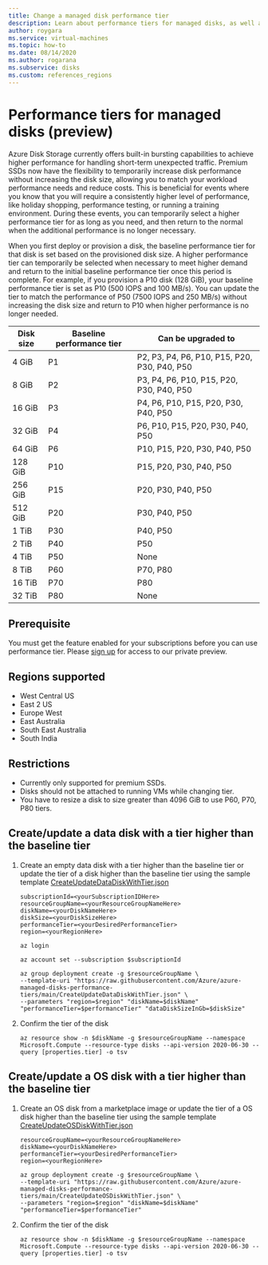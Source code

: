 ```yaml
---
title: Change a managed disk performance tier
description: Learn about performance tiers for managed disks, as well as how to temporarily upgrade performance tiers for existing disks.
author: roygara
ms.service: virtual-machines
ms.topic: how-to
ms.date: 08/14/2020
ms.author: rogarana
ms.subservice: disks
ms.custom: references_regions
---
```


# Performance tiers for managed disks (preview)

Azure Disk Storage currently offers built-in bursting capabilities to achieve higher performance for handling short-term unexpected traffic. Premium SSDs now have the flexibility to temporarily increase disk performance without increasing the disk size, allowing you to match your workload performance needs and reduce costs. This is beneficial for events where you know that you will require a consistently higher level of performance, like holiday shopping, performance testing, or running a training environment. During these events, you can temporarily select a higher performance tier for as long as you need, and then return to the normal when the additional performance is no longer necessary.

When you first deploy or provision a disk, the baseline performance tier for that disk is set based on the provisioned disk size. A higher performance tier can temporarily be selected when necessary to meet higher demand and return to the initial baseline performance tier once this period is complete. For example, if you provision a P10 disk (128 GiB), your baseline performance tier is set as P10 (500 IOPS and 100 MB/s). You can update the tier to match the performance of P50 (7500 IOPS and 250 MB/s) without increasing the disk size and return to P10 when higher performance is no longer needed. 

| Disk size | Baseline performance tier | Can be upgraded to |
|----------------|-----|-------------------------------------|
| 4 GiB | P1 | P2, P3, P4, P6, P10, P15, P20, P30, P40, P50 |
| 8 GiB | P2 | P3, P4, P6, P10, P15, P20, P30, P40, P50 |
| 16 GiB | P3 | P4, P6, P10, P15, P20, P30, P40, P50 | 
| 32 GiB | P4 | P6, P10, P15, P20, P30, P40, P50 |
| 64 GiB | P6 | P10, P15, P20, P30, P40, P50 |
| 128 GiB | P10 | P15, P20, P30, P40, P50 |
| 256 GiB | P15 | P20, P30, P40, P50 |
| 512 GiB | P20 | P30, P40, P50 |
| 1 TiB | P30 | P40, P50 |
| 2 TiB | P40 | P50 |
| 4 TiB | P50 | None |
| 8 TiB | P60 |  P70, P80 |
| 16 TiB | P70 | P80 |
| 32 TiB | P80 | None |

## Prerequisite

You must get the feature enabled for your subscriptions before you can use performance tier. Please [sign up](https://aka.ms/perftiersignup) for access to our private preview.

## Regions supported

- West Central US 
- East 2 US 
- Europe West
- East Australia 
- South East Australia 
- South India

## Restrictions

- Currently only supported for premium SSDs.
- Disks should not be attached to running VMs while changing tier.
- You have to resize a disk to size greater than 4096 GiB to use P60, P70, P80 tiers. 

## Create/update a data disk with a tier higher than the baseline tier

1. Create an empty data disk with a tier higher than the baseline tier or update the tier of a disk higher than the baseline tier using the sample template [CreateUpdateDataDiskWithTier.json](https://github.com/Azure/azure-managed-disks-performance-tiers/blob/main/CreateUpdateDataDiskWithTier.json)

     ```cli
     subscriptionId=<yourSubscriptionIDHere>
     resourceGroupName=<yourResourceGroupNameHere>
     diskName=<yourDiskNameHere>
     diskSize=<yourDiskSizeHere>
     performanceTier=<yourDesiredPerformanceTier>
     region=<yourRegionHere>
    
     az login
    
     az account set --subscription $subscriptionId
    
     az group deployment create -g $resourceGroupName \
     --template-uri "https://raw.githubusercontent.com/Azure/azure-managed-disks-performance-tiers/main/CreateUpdateDataDiskWithTier.json" \
     --parameters "region=$region" "diskName=$diskName" "performanceTier=$performanceTier" "dataDiskSizeInGb=$diskSize"
     ```

1. Confirm the tier of the disk

    ```cli
    az resource show -n $diskName -g $resourceGroupName --namespace Microsoft.Compute --resource-type disks --api-version 2020-06-30 --query [properties.tier] -o tsv
     ```

## Create/update a OS disk with a tier higher than the baseline tier

1. Create an OS disk from a marketplace image or update the tier of a OS disk higher than the baseline tier using the sample template [CreateUpdateOSDiskWithTier.json](https://github.com/Azure/azure-managed-disks-performance-tiers/blob/main/CreateUpdateOSDiskWithTier.json)

     ```cli
     resourceGroupName=<yourResourceGroupNameHere>
     diskName=<yourDiskNameHere>
     performanceTier=<yourDesiredPerformanceTier>
     region=<yourRegionHere>
    
     az group deployment create -g $resourceGroupName \
     --template-uri "https://raw.githubusercontent.com/Azure/azure-managed-disks-performance-tiers/main/CreateUpdateOSDiskWithTier.json" \
     --parameters "region=$region" "diskName=$diskName" "performanceTier=$performanceTier"
     ```
 
 1. Confirm the tier of the disk
 
     ```cli
     az resource show -n $diskName -g $resourceGroupName --namespace Microsoft.Compute --resource-type disks --api-version 2020-06-30 --query [properties.tier] -o tsv
     ```